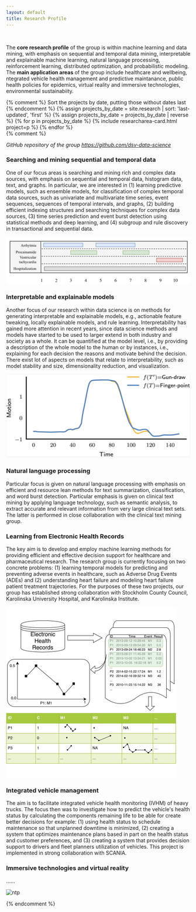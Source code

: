 ```yaml
---
layout: default
title: Research Profile
---
```

<br>
<div class="jumbotron">
<p>
    The <b>core research profile</b> of the group is within machine learning and data mining, with emphasis on sequential and temporal data mining, interpretable and explainable machine learning, natural language processing, reinforcement learning, distributed optimization, and probabilistic modeling. The <b>main application areas</b> of the group include healthcare and wellbeing, ntegrated vehicle health management and predictive maintanance, public health policies for epidemics, virtual reality and immersive technologies, environmental sustainabiity.
    </p>
</div>    
<div class="card-columns">
    {% comment %}
    Sort the projects by date, putting those without dates last
    {% endcomment %}
    {% assign projects_by_date = site.research | sort: 'last-updated', 'first' %}
    {% assign projects_by_date = projects_by_date | reverse %}
    {% for p in projects_by_date %}
        {% include researcharea-card.html project=p %}
    {% endfor %}
</div>
{% comment %}

*GitHub repository of the group <https://github.com/dsv-data-science>*

### Searching and mining sequential and temporal data

One of our focus areas is searching and mining rich and complex data sources, with emphasis on sequential and temporal data, histogram data, text, and graphs.  In particular, we are interested in (1) learning predictive models, such as ensemble models, for classification of complex temporal data sources, such as univariate and multivariate time series, event sequences, sequences of temporal intervals, and graphs, (2) building efficient indexing structures and searching techniques for complex data sources, (3) time series prediction and event burst detection using statistical methods and deep learning, and (4) subgroup and rule discovery in transactional and sequential data.

![sdm](/img/areas/sequential-temporal-data.png)


### Interpretable and explainable models

Another focus of our research within data science is on methods for generating interpretable and explainable models, e.g., actionable feature tweaking, locally explainable models, and rule learning. Interpretability has gained more attention in recent years, since data science methods and models have started to be used to larger extend in both industry and society as a whole. It can be quantified at the model level, i.e., by providing a description of the whole model to the human or by instances, i.e., explaining for each decision the reasons and motivate behind the decision.  There exist lot of aspects on models that relate to interpretability, such as model stability and size, dimensionality reduction, and visualization. 

![im](/img/areas/interpretable-models.png)

### Natural language processing

Particular focus is given on natural language processing with emphasis on efficient and resource lean methods for text summarization, classification, and word burst detection. Particular emphasis is given on clinical text mining by applying language technology, such as semantic analysis, to extract accurate and relevant information from very large clinical text sets. The latter is performed in close collaboration with the clinical text mining group.

### Learning from Electronic Health Records

The key aim is to develop and employ machine learning methods for providing efficient and effective decision support for healthcare and pharmaceutical research. The research group is currently focusing on two concrete problems: (1) learning temporal models for predicting and preventing adverse events in healthcare, such as Adverse Drug Events (ADEs) and (2) understanding heart failure and modeling heart failure patient treatment trajectories.  For the purposes of these two projects, our group has established strong collaboration with Stockholm County Council, Karolinska University Hospital, and Karolinska Institute.

![ehr](/img/areas/elec-hea-rec.jpg)

### Integrated vehicle management

The aim is to facilitate integrated vehicle health monitoring (IVHM) of heavy trucks. The focus then was to investigate how to predict the vehicle's health status by calculating the components remaining life to be able for create better decisions for example: (1) using health status to schedule maintenance so that unplanned downtime is minimized, (2) creating a system that optimizes maintenance plans based in part on the health status and customer preferences, and (3) creating a system that provides decision support to drivers and fleet planners utilization of vehicles. This project is implemented in strong collaboration with SCANIA.

### Immersive technologies and virtual reality

......

![ntp](....)

{% endcomment %}

